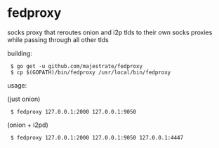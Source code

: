 # fedproxy

socks proxy that reroutes onion and i2p tlds to their own socks proxies while passing through all other tlds 

building:

     $ go get -u github.com/majestrate/fedproxy
     $ cp $(GOPATH)/bin/fedproxy /usr/local/bin/fedproxy
    
usage: 

(just onion)

     $ fedproxy 127.0.0.1:2000 127.0.0.1:9050 
          
(onion + i2pd)

     $ fedproxy 127.0.0.1:2000 127.0.0.1:9050 127.0.0.1:4447
